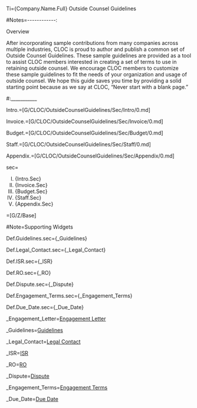 
Ti={Company.Name.Full} Outside Counsel Guidelines

#Notes=------------:

Overview

After incorporating sample contributions from many companies across multiple industries, CLOC is proud to author and publish a common set of Outside Counsel Guidelines. These sample guidelines are provided as a tool to assist CLOC members interested in creating a set of terms to use in retaining outside counsel.  We encourage CLOC members to customize these sample guidelines to fit the needs of your organization and usage of outside counsel.  We hope this guide saves you time by providing a solid starting point because as we say at CLOC, “Never start with a blank page.”

#:___________

Intro.=[G/CLOC/OutsideCounselGuidelines/Sec/Intro/0.md]

Invoice.=[G/CLOC/OutsideCounselGuidelines/Sec/Invoice/0.md]

Budget.=[G/CLOC/OutsideCounselGuidelines/Sec/Budget/0.md]

Staff.=[G/CLOC/OutsideCounselGuidelines/Sec/Staff/0.md]

Appendix.=[G/CLOC/OutsideCounselGuidelines/Sec/Appendix/0.md]

sec=<ol type=I><li>{Intro.Sec}<li>{Invoice.Sec}<li>{Budget.Sec}<li>{Staff.Sec}<li>{Appendix.Sec}</ol>

=[G/Z/Base]

#Note=Supporting Widgets

Def.Guidelines.sec={_Guidelines}

Def.Legal_Contact.sec={_Legal_Contact}

Def.ISR.sec={_ISR}

Def.RO.sec={_RO}

Def.Dispute.sec={_Dispute}

Def.Engagement_Terms.sec={_Engagement_Terms}

Def.Due_Date.sec={_Due_Date}

_Engagement_Letter=<a href='#Guidelines.Def.Engagement_Letter.sec' class='definedterm'>Engagement Letter</a>

_Guidelines=<a href='#Guidelines.Def.Guidelines.sec' class='definedterm'>Guidelines</a>

_Legal_Contact=<a href='#Guidelines.Def.Legal_Contact.sec' class='definedterm'>Legal Contact</a>

_ISR=<a href='#Guidelines.Def.ISR.sec' class='definedterm'>ISR</a>

_RO=<a href='#Guidelines.Def.RO.sec' class='definedterm'>RO</a>

_Dispute=<a href='#Guidelines.Def.Dispute.sec' class='definedterm'>Dispute</a>

_Engagement_Terms=<a href='#Guidelines.Def.Engagement_Terms.sec' class='definedterm'>Engagement Terms</a>

_Due_Date=<a href='#Guidelines.Def.Due_Date.sec' class='definedterm'>Due Date</a>

﻿

